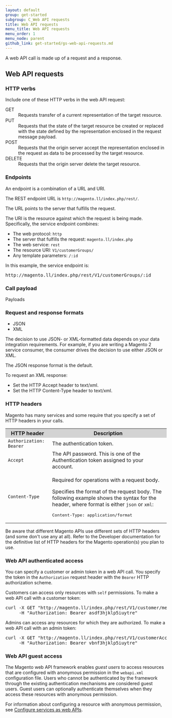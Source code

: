 ```yaml
---
layout: default
group: get-started
subgroup: C_Web API requests
title: Web API requests
menu_title: Web API requests
menu_order: 1
menu_node: parent
github_link: get-started/gs-web-api-requests.md
---
```


<p>A web API call is made up of a request and a response.</p>
<a name="requests"></a>
<h2>Web API requests</h2>
<a name="verbs"></a>
<h3>HTTP verbs</h3>
<p>Include one of these HTTP verbs in the web API request:</p>
<dl>
   <dt>GET</dt>
   <dd>Requests transfer of a current representation of the
      target resource.
   </dd>
   <dt>PUT</dt>
   <dd>Requests that the state of the target resource be
      created or replaced with the state defined by the representation
      enclosed in the request message payload.
   </dd>
   <dt>POST</dt>
   <dd>Requests that the origin server accept the
      representation enclosed in the request as data to be processed by the
      target resource.
   </dd>
   <dt>DELETE</dt>
   <dd>Requests that the origin server delete the target
      resource.
   </dd>
</dl>
<a name="endpoints"></a>
<h3>Endpoints</h3>
<p>An endpoint is a combination of a URL and URI.</p>
<p>The REST endpoint URL is <code>http://magento.ll/index.php/rest/</code>.</p>
<p>The URL points to the server that fulfills the request.</p>
<p>The URI is the resource against which the request is being made. Specifically, the service endpoint combines:</p>
<ul>
   <li>The web protocol: <code>http</code></li>
   <li>The server that fulfills the request: <code>magento.ll/index.php</code></li>
   <li>The web service: <code>rest</code></li>
   <li>The resource URI: <code>V1/customerGroups/</code></li>
   <li>Any template parameters: <code>/:id</code></li>
</ul>
<p>In this example, the service endpoint is:</p>
<pre>http://magento.ll/index.php/rest/V1/customerGroups/:id</pre>
<a name="payload"></a>
<h3>Call payload</h3>
<p>Payloads</p>
<a name="formats"></a>
<h3 id="formats">Request and response formats</h3>
<ul>
   <li>JSON</li>
   <li>XML</li>
</ul>
<p>The decision to use JSON- or XML-formatted data depends on your data integration requirements. For example, if you are writing a Magento 2 service consumer, the consumer drives the decision to use either JSON or XML.</p>
<p>The JSON response format is the default.</p>
<p>To request an XML response:</p>
<ul>
   <li>Set the HTTP </code>Accept</code> header to </code>text/xml</code>.</li>
   <li>Set the HTTP </code>Content-Type</code> header to </code>text/xml</code>.</li>
</ul>
<a name="http-headers"></a>
<h3>HTTP headers</h3>
<p>Magento has many services and some require that you specify a set of HTTP headers
   in your calls.
</p>
<table style="width:100%">
   <tr bgcolor="lightgray">
      <th>HTTP header</th>
      <th>Description</th>
   </tr>
   <tr>
      <td>
         <code>Authorization: Bearer</code>
      </td>
      <td>The authentication token.</td>
   </tr>
   <tr>
      <td>
         <code>Accept</code>
      </td>
      <td>The API password. This is one of the Authentication token assigned to your account.</td>
   </tr>
   <tr>
      <td>
         <p>
            <code>Content-Type</code>
         </p>
      </td>
      <td>
         <p>Required for operations with a request body.</p>
         <p>Specifies the format of the request body. The following example shows the syntax for the header, where format is either <code>json</code> or <code>xml</code>:</p>
         <pre>Content-Type: application/format</pre>
      </td>
   </tr>
</table>
<p>Be aware that different Magento APIs use different sets of HTTP headers (and some
   don't use any at all). Refer to the Developer documentation for the definitive list
   of HTTP headers for the Magento operation(s) you plan to use.
</p>
<a name="web-api-request-with-token"></a>
<h3>Web API authenticated access</h3>
<p>You can specify a customer or admin token in a web API call. You specify the token in the <code>Authorization</code> request header with the <code>Bearer</code> HTTP authorization scheme.</p>
<p>Customers can access only resources with <code>self</code> permissions. To make a web API call with a customer token:</p>
<pre>curl -X GET "http://magento.ll/index.php/rest/V1/customer/me" \
     -H "Authorization: Bearer asdf3hjklp5iuytre"</pre>
<p>Admins can access any resources for which they are authorized. To make a web API call with an admin token:</p>
<pre>curl -X GET "http://magento.ll/index.php/rest/V1/customerAccounts/2" \
     -H "Authorization: Bearer vbnf3hjklp5iuytre"</pre>
<a name="guest-access"></a>
<h3>Web API guest access</h3>
<p>The Magento web API framework enables <i>guest users</i> to access resources that are configured with anonymous permission
   in the <code>webapi.xml</code> configuration file. Users who cannot be authenticated by the framework through the existing authentication
   mechanisms are considered guest users. Guest users can optionally authenticate themselves
   when they access these resources with anonymous permission.
</p>
<p>For information about configuring a resource with anonymous permission, see <a href="{{ site.githuburl }}extension-dev-guide/service-contracts/service-to-web-service.html">Configure services as web APIs</a>.</p>


